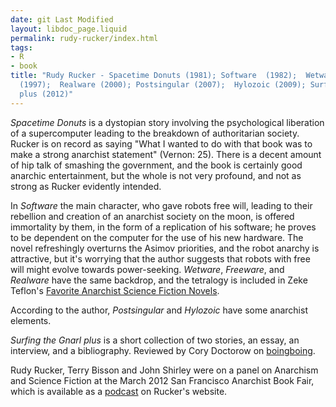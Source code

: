 ```yaml
---
date: git Last Modified
layout: libdoc_page.liquid
permalink: rudy-rucker/index.html
tags:
- R
- book
title: "Rudy Rucker - Spacetime Donuts (1981); Software  (1982);  Wetware (1988);  Freeware
  (1997);  Realware (2000); Postsingular (2007);  Hylozoic (2009); Surfing the Gnarl
  plus (2012)"
---
```


_Spacetime Donuts_ is a dystopian story involving the psychological liberation of a supercomputer leading to the breakdown of authoritarian society. Rucker is on record as saying  "What I wanted to do with that book was to make a strong anarchist statement" (Vernon: 25). There is a decent amount of hip talk of smashing the government, and the book is certainly good anarchic entertainment, but the whole is not very profound, and not as strong as Rucker evidently intended.

In _Software_ the main character, who gave robots free will, leading to their rebellion and creation of an anarchist society on the moon, is offered immortality by them, in the form of a replication of his software; he proves to be dependent on the computer for the use of his new hardware. The novel refreshingly overturns the Asimov priorities, and the robot anarchy is attractive, but it's worrying that the author suggests that robots with free will might evolve towards power-seeking. _Wetware_,   _Freeware_, and _Realware_ have the same backdrop,  and the tetralogy is included in Zeke Teflon's  <a href="http://seesharppress.wordpress.com/2013/10/24/anarchist-science-fiction-favorite-novels/"> Favorite Anarchist Science Fiction Novels</a>.

According to the author, _Postsingular_ and _Hylozoic_ have some anarchist elements.

_Surfing the  Gnarl plus_ is a short collection of two stories, an essay, an interview, and  a bibliography. Reviewed by Cory Doctorow on <a href="http://boingboing.net/2012/02/16/rudy-ruckers-outspoken-aut.html"> boingboing</a>.

Rudy Rucker,  Terry Bisson and John Shirley were on a panel on Anarchism and Science Fiction  at the March 2012 San Francisco Anarchist Book Fair, which is available as a <a href="http://www.rudyrucker.com/blog/mp3/rucker_bisson_shirley_anarchist_book_fair_san_francisco_march_31_2012.mp3"> podcast</a> on Rucker's website.